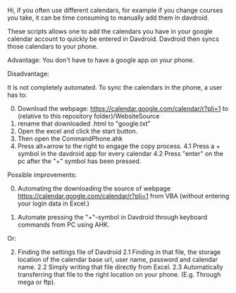Hi, if you often use different calendars, 
for example if you change courses you take, it can be time consuming to manually add them in davdroid.

These scripts allows one to add the calendars you have in your google calendar account to quickly be entered in Davdroid.
Davdroid then syncs those calendars to your phone.

Advantage:
You don't have to have a google app on your phone. 

Disadvantage: 

It is not completely automated. To sync the calendars in the phone, a user has to:

  0. Download the webpage: https://calendar.google.com/calendar/r?pli=1 to (relative to this repository folder)/WebsiteSource
  1. rename that downloaded <some name>.html to "google.txt"
  2. Open the excel and click the start button.
  3. Then open the CommandPhone.ahk
  4. Press alt+arrow to the right to engage the copy process.
    4.1 Press a + symbol in the davdroid app for every calendar
    4.2 Press "enter" on the pc after the "+" symbol has been pressed.

Possible improvements:

0. Automating the downloading the source of webpage https://calendar.google.com/calendar/r?pli=1 from VBA (without entering your login data in Excel.)

1. Automate pressing the "+"-symbol in Davdroid through keyboard commands from PC using AHK.

Or:

2. Finding the settings file of Davdroid
2.1 Finding in that file, the storage location of the calendar base url, user name, password and calendar name.
2.2 Simply writing that file directly from Excel.
2.3 Automatically transferring that file to the right location on your phone. (E.g. Through mega or ftp).


